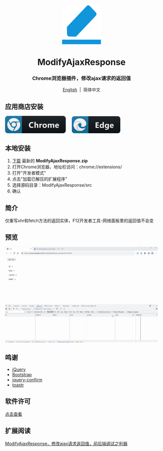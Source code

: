 <p align="center">
    <img src="./src/images/128.png" width="128">
</p>

<h1 align="center">ModifyAjaxResponse</h1>

<div align="center">

### Chrome浏览器插件，修改ajax请求的返回值

[English](README.md) &nbsp;|&nbsp; 简体中文
</div>

## 应用商店安装
<a href="https://chrome.google.com/webstore/detail/modifajaxresponse/odpiadnfijfeggnnodoaaphkkjkmpnia"><img src="./show/chrome.png" width="200" alt="Get ModifyAjaxResponse for Chromium"></a>&nbsp;&nbsp;&nbsp;&nbsp;
<a href="https://microsoftedge.microsoft.com/addons/detail/koeofaphicbgllfobkdbacgmcpnaifhn"><img src="./show/edge.png" width="160" alt="Get ModifyAjaxResponse for Microsoft Edge"></a>

## 本地安装
1. [下载](https://github.com/oppoic/ModifyAjaxResponse/releases) 最新的 **ModifyAjaxResponse.zip**
2. 打开Chrome浏览器，地址栏访问：chrome://extensions/
3. 打开"开发者模式"
4. 点击"加载已解压的扩展程序"
5. 选择源码目录：ModifyAjaxResponse/src
6. 确认

## 简介
仅重写xhr和fetch方法的返回实体，F12开发者工具-网络面板里的返回值不会变

## 预览
![预览](/show/ModifyAjaxResponse.gif)

## 鸣谢
* [jQuery](https://github.com/jquery/jquery)
* [Bootstrap](https://github.com/twbs/bootstrap)
* [jquery-confirm](https://github.com/craftpip/jquery-confirm)
* [toastr](https://github.com/CodeSeven/toastr)

## 软件许可
[点击查看](LICENSE)

## 扩展阅读
[ModifyAjaxResponse，修改ajax请求返回值，前后端调试之利器](https://www.cnblogs.com/oppoic/p/17505144.html)